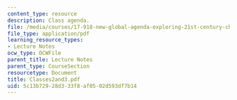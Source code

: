 ```yaml
---
content_type: resource
description: Class agenda.
file: /media/courses/17-918-new-global-agenda-exploring-21st-century-challenges-through-innovations-in-information-technologies-january-iap-2006/5c13b72928d333f8af0502d593df7b14_Classes2and3.pdf
file_type: application/pdf
learning_resource_types:
- Lecture Notes
ocw_type: OCWFile
parent_title: Lecture Notes
parent_type: CourseSection
resourcetype: Document
title: Classes2and3.pdf
uid: 5c13b729-28d3-33f8-af05-02d593df7b14
---
```


